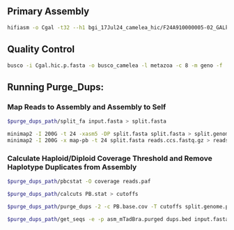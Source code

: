 
## Primary Assembly

```bash
hifiasm -o Cgal -t32 --h1 bgi_17Jul24_camelea_hic/F24A910000005-02_GALklesD/Clam_tissue-5A/clam_hic_1.fq --h2 bgi_17Jul24_camelea_hic/F24A910000005-02_GALklesD/Clam_tissue-5A/clam_hic_2.fq data.fastq.gz -s 0.35 --primary > hifi_assembly_hic_primary.log 2>&1 &
```

## Quality Control

```bash
busco -i Cgal.hic.p.fasta -o busco_camelea -l metazoa -c 8 -m geno -f
```

## Running Purge_Dups:

### Map Reads to Assembly and Assembly to Self

```bash
$purge_dups_path/split_fa input.fasta > split.fasta

minimap2 -I 200G -t 24 -xasm5 -DP split.fasta split.fasta > split.genome.paf
minimap2 -I 200G -x map-pb -t 24 split.fasta reads.ccs.fastq.gz > reads.paf
```

### Calculate Haploid/Diploid Coverage Threshold and Remove Haplotype Duplicates from Assembly

```bash
$purge_dups_path/pbcstat -O coverage reads.paf

$purge_dups_path/calcuts PB.stat > cutoffs

$purge_dups_path/purge_dups -2 -c PB.base.cov -T cutoffs split.genome.paf > dups.bed

$purge_dups_path/get_seqs -e -p asm_mTadBra.purged dups.bed input.fasta
```
